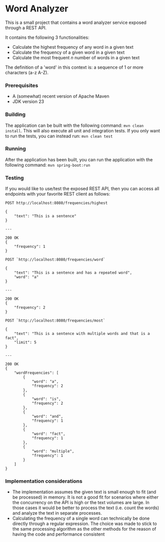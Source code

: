 # Word Analyzer

This is a small project that contains a word analyzer service exposed through a REST API.

It contains the following 3 functionalities: 
- Calculate the highest frequency of any word in a given text
- Calculate the frequency of a given word in a given text
- Calculate the most frequent _n_ number of words in a given text

The definition of a 'word' in this context is: a sequence of 1 or more characters (a-z A-Z).

### Prerequisites
- A (somewhat) recent version of Apache Maven
- JDK version 23

### Building
The application can be built with the following command: `mvn clean install`. This will also execute all unit and integration tests.
If you only want to run the tests, you can instead run: `mvn clean test`

### Running
After the application has been built, you can run the application with the following command: `mvn spring-boot:run`

### Testing
If you would like to use/test the exposed REST API, then you can access all endpoints with your favorite REST client as follows:

```
POST http://localhost:8080/frequencies/highest

{
    "text": "This is a sentence"
}

---

200 OK
{
    "frequency": 1
}
```

```
POST `http://localhost:8080/frequencies/word`

{
    "text": "This is a sentence and has a repeated word",
    "word": "a"
}

---

200 OK
{
    "frequency": 2
}
```

```
POST `http://localhost:8080/frequencies/most`

{
    "text": "This is a sentence with multiple words and that is a fact",
    "limit": 5
}

---

200 OK
{
    "wordFrequencies": [
        {
            "word": "a",
            "frequency": 2
        },
        {
            "word": "is",
            "frequency": 2
        },
        {
            "word": "and",
            "frequency": 1
        },
        {
            "word": "fact",
            "frequency": 1
        },
        {
            "word": "multiple",
            "frequency": 1
        }
    ]
}
```

### Implementation considerations
- The implementation assumes the given text is small enough to fit (and be processed) in memory. It is not a good fit for scenarios where either the concurrency on the API is high 
or the text volumes are large. In those cases it would be better to process the text (i.e. count the words) and analyze the text in separate processes.
- Calculating the frequency of a single word can technically be done directly through a regular expression. The choice was made to stick to the same processing algorithm as the
other methods for the reason of having the code and performance consistent